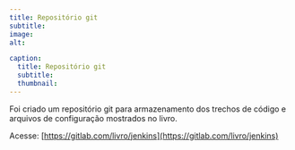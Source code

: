 ```yaml
---
title: Repositório git
subtitle:
image:
alt:

caption:
  title: Repositório git
  subtitle:
  thumbnail:
---
```

Foi criado um repositório git para armazenamento dos trechos de código e arquivos de configuração mostrados no livro.

Acesse: [https://gitlab.com/livro/jenkins](https://gitlab.com/livro/jenkins)